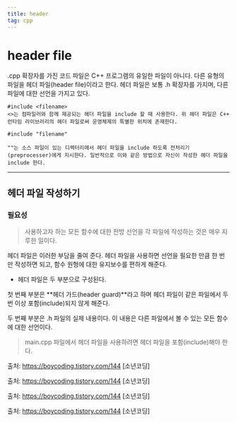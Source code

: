 ```yaml
---
title: header
tag: cpp
---
```


# header file

.cpp 확장자를 가진 코드 파일은 C++ 프로그램의 유일한 파일이 아니다. 다른 유형의 파일을 헤더 파일(header file)이라고 한다. 헤더 파일은 보통 .h 확장자를 가지며, 다른 파일에 대한 선언을 가지고 있다.

```
#include <filename> 
<>는 컴파일러와 함께 제공되는 헤더 파일을 include 할 때 사용한다. 위 헤더 파일은 C++ 런타임 라이브러리의 헤더 파일로써 운영체제의 특별한 위치에 존재한다.

#include "filename" 

""는 소스 파일이 있는 디렉터리에서 헤더 파일을 include 하도록 전처리기(preprocesser)에게 지시한다. 일반적으로 이와 같은 방법으로 자신이 작성한 헤더 파일을 include 한다.
```

  

---

## 헤더 파일 작성하기

### 필요성

>  사용하고자 하는 모든 함수에 대한 전방 선언을 각 파일에 작성하는 것은 매우 지루한 일이다.

헤더 파일은 이러한 부담을 줄여 준다. 헤더 파일을 사용하면 선언을 필요한 만큼 한 번만 작성하면 되고, 함수 원형에 대한 유지보수를 편하게 해준다.

+ 헤더 파일은 두 부분으로 구성된다.

첫 번째 부분은 **헤더 가드(header guard)**라고 하며 헤더 파일이 같은 파일에서 두 번 이상 포함(include)되지 않게 해준다.

두 번째 부분은 .h 파일의 실제 내용이다. 이 내용은 다른 파일에서 볼 수 있는 모든 함수에 대한 선언이다.

>  main.cpp 파일에서 헤더 파일을 사용하려면 헤더 파일을 포함(include)해야 한다.

출처: https://boycoding.tistory.com/144 [소년코딩]

출처: https://boycoding.tistory.com/144 [소년코딩]

출처: https://boycoding.tistory.com/144 [소년코딩]

출처: https://boycoding.tistory.com/144 [소년코딩]

